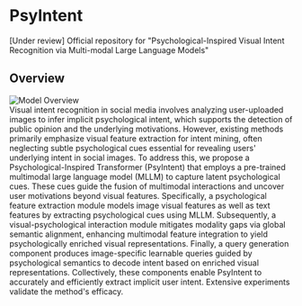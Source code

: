 # PsyIntent
\[Under review\] Official repository for "Psychological-Inspired Visual Intent Recognition via Multi-modal Large Language Models"

## Overview
![Model Overview](imgs/method.png)  
Visual intent recognition in social media involves analyzing user-uploaded images to infer implicit psychological intent, which supports the detection of public opinion and the underlying motivations. However, existing methods primarily emphasize visual feature extraction for intent mining, often neglecting subtle psychological cues essential for revealing users' underlying intent in social images. To address this, we propose a Psychological-Inspired Transformer (PsyIntent) that employs a pre-trained multimodal large language model (MLLM) to capture latent psychological cues. These cues guide the fusion of multimodal interactions and uncover user motivations beyond visual features. Specifically, a psychological feature extraction module models image visual features as well as text features by extracting psychological cues using MLLM. Subsequently, a visual-psychological interaction module mitigates modality gaps via global semantic alignment, enhancing multimodal feature integration to yield psychologically enriched visual representations. Finally, a query generation component produces image-specific learnable queries guided by psychological semantics to decode intent based on enriched visual representations. Collectively, these components enable PsyIntent to accurately and efficiently extract implicit user intent. Extensive experiments validate the method's efficacy.

